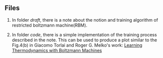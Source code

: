 ## Files

1. In folder *draft*, there is a note about the notion and training algorithm of restricted boltzmann machine(RBM).

2. In folder *code*, there is a simple implementation of the training process described in the note. This can be used to produce a plot similar to the Fig.4(b) in Giacomo Torlai and Roger G. Melko's work: [Learning Thermodynamics with Boltzmann Machines](https://arxiv.org/abs/1606.02718v1)

